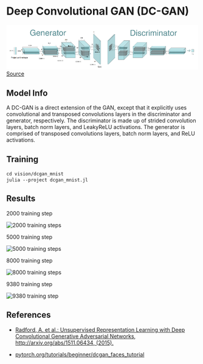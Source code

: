# Deep Convolutional GAN (DC-GAN)

![dcgan_gen_disc](../dcgan_mnist/output/dcgan_generator_discriminator.png)
[Source](https://gluon.mxnet.io/chapter14_generative-adversarial-networks/dcgan.html)

## Model Info

A DC-GAN is a direct extension of the GAN, except that it explicitly uses convolutional and transposed convolutions layers in the discriminator and generator, respectively. The discriminator is made up of strided convolution layers, batch norm layers, and LeakyReLU activations. The generator is comprised of transposed convolutions layers, batch norm layers, and ReLU activations.

## Training

```script
cd vision/dcgan_mnist
julia --project dcgan_mnist.jl
```

## Results

2000 training step

![2000 training steps](../dcgan_mnist/output/dcgan_steps_002000.png)

5000 training step

![5000 training steps](../dcgan_mnist/output/dcgan_steps_005000.png)

8000 training step

![8000 training steps](../dcgan_mnist/output/dcgan_steps_008000.png)

9380 training step

![9380 training step](../dcgan_mnist/output/dcgan_steps_009380.png)

## References

* [Radford, A. et al.: Unsupervised Representation Learning with Deep Convolutional Generative    Adversarial Networks, http://arxiv.org/abs/1511.06434, (2015).](https://arxiv.org/pdf/1511.06434v2.pdf)

* [pytorch.org/tutorials/beginner/dcgan_faces_tutorial](https://pytorch.org/tutorials/beginner/dcgan_faces_tutorial.html)
